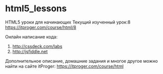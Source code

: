 ﻿# html5_lessons
HTML5 уроки для начинающих
Текущий изученный урок:8 
https://itproger.com/course/html/8

Онлайн написание кода: 
1) http://cssdeck.com/labs
2) http://jsfiddle.net

Дополнительное описание, домашние задания и многое другое можно найти на сайте itProger: https://itproger.com/course/html